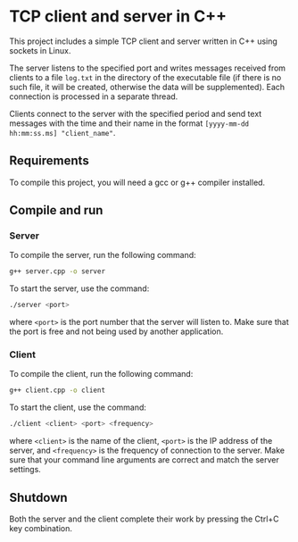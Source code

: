 # TCP client and server in C++

This project includes a simple TCP client and server written in C++ using sockets in Linux.

The server listens to the specified port and writes messages received from clients to a file `log.txt` in the directory of the executable file (if there is no such file, it will be created, otherwise the data will be supplemented). Each connection is processed in a separate thread.

Clients connect to the server with the specified period and send text messages with the time and their name in the format `[yyyy-mm-dd hh:mm:ss.ms] "client_name"`.

## Requirements

To compile this project, you will need a gcc or g++ compiler installed.

## Compile and run

### Server

To compile the server, run the following command:

```bash
g++ server.cpp -o server
```

To start the server, use the command:

```bash
./server <port>
```

where `<port>` is the port number that the server will listen to. Make sure that the port is free and not being used by another application.

### Client

To compile the client, run the following command:

```bash
g++ client.cpp -o client
```

To start the client, use the command:

```bash
./client <client> <port> <frequency>
```

where `<client>` is the name of the client, `<port>` is the IP address of the server, and `<frequency>` is the frequency of connection to the server. Make sure that your command line arguments are correct and match the server settings.

## Shutdown

Both the server and the client complete their work by pressing the Ctrl+C key combination.


